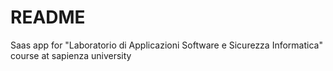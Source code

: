 # README

Saas app for "Laboratorio di Applicazioni Software e Sicurezza Informatica" course at sapienza university
